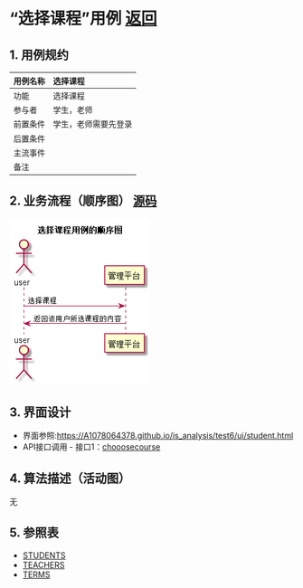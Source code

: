 # “选择课程”用例 [返回](./README.md)
## 1. 用例规约
|用例名称|选择课程|
|-------|:-------------|
|功能|选择课程|
|参与者|学生，老师|
|前置条件|学生，老师需要先登录|
|后置条件| |
|主流事件| |
|备注| |

## 2. 业务流程（顺序图） [源码](../src/choosecourse.puml)
![](../choosecourse.png) 

## 3. 界面设计
- 界面参照:https://A1078064378.github.io/is_analysis/test6/ui/student.html
- API接口调用
         - 接口1：[chooosecourse](../interface/choosecourse.md) 

## 4. 算法描述（活动图）
无

## 5. 参照表
- [STUDENTS](../数据库设计.md/#STUDENTS)
- [TEACHERS](../数据库设计.md/#TEACHERS)
- [TERMS](../数据库设计.md/#TERMS)
